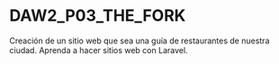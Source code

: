 # DAW2_P03_THE_FORK
Creación de un sitio web que sea una guía de restaurantes de nuestra ciudad.  Aprenda a hacer sitios web con Laravel.
